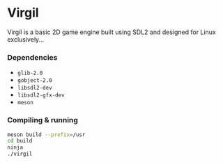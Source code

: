 # Virgil

Virgil is a basic 2D game engine built using SDL2 and designed for Linux exclusively...

### Dependencies

- `glib-2.0`
- `gobject-2.0`
- `libsdl2-dev`
- `libsdl2-gfx-dev`
- `meson`


### Compiling &amp; running

```sh
meson build --prefix=/usr
cd build
ninja
./virgil
```
